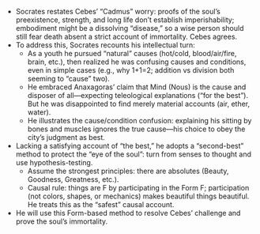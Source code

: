 - Socrates restates Cebes’ “Cadmus” worry: proofs of the soul’s preexistence, strength, and long life don’t establish imperishability; embodiment might be a dissolving “disease,” so a wise person should still fear death absent a strict account of immortality. Cebes agrees.
- To address this, Socrates recounts his intellectual turn:
  - As a youth he pursued “natural” causes (hot/cold, blood/air/fire, brain, etc.), then realized he was confusing causes and conditions, even in simple cases (e.g., why 1+1=2; addition vs division both seeming to “cause” two).
  - He embraced Anaxagoras’ claim that Mind (Nous) is the cause and disposer of all—expecting teleological explanations (“for the best”). But he was disappointed to find merely material accounts (air, ether, water).
  - He illustrates the cause/condition confusion: explaining his sitting by bones and muscles ignores the true cause—his choice to obey the city’s judgment as best.
- Lacking a satisfying account of “the best,” he adopts a “second-best” method to protect the “eye of the soul”: turn from senses to thought and use hypothesis-testing.
  - Assume the strongest principles: there are absolutes (Beauty, Goodness, Greatness, etc.).
  - Causal rule: things are F by participating in the Form F; participation (not colors, shapes, or mechanics) makes beautiful things beautiful. He treats this as the “safest” causal account.
- He will use this Form-based method to resolve Cebes’ challenge and prove the soul’s immortality.